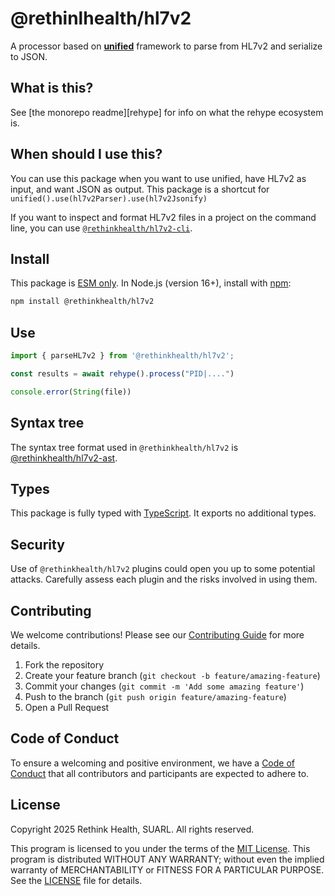 # @rethinlhealth/hl7v2

A processor based on **[unified](https://github.com/unifiedjs/unified)** framework to parse from HL7v2 and serialize to JSON.

## What is this?

See [the monorepo readme][rehype] for info on what the rehype ecosystem is.

## When should I use this?

You can use this package when you want to use unified, have HL7v2 as input, and want JSON as output. This package is a shortcut for `unified().use(hl7v2Parser).use(hl7v2Jsonify)`

If you want to inspect and format HL7v2 files in a project on the command line, you can use [`@rethinkhealth/hl7v2-cli`](../hl7v2-cli/).

## Install

This package is [ESM only](https://gist.github.com/sindresorhus/a39789f98801d908bbc7ff3ecc99d99c). In Node.js (version 16+), install with [npm](https://docs.npmjs.com/cli/install):

```sh
npm install @rethinkhealth/hl7v2
```

## Use

```typescript
import { parseHL7v2 } from '@rethinkhealth/hl7v2';

const results = await rehype().process("PID|....")

console.error(String(file))
```

## Syntax tree

The syntax tree format used in `@rethinkhealth/hl7v2` is [@rethinkhealth/hl7v2-ast](../hl7v2-ast/).

## Types

This package is fully typed with [TypeScript](https://www.typescriptlang.org). It exports no additional types.

## Security

Use of `@rethinkhealth/hl7v2` plugins could open you up to some potential attacks. Carefully assess each plugin and the risks involved in using them.

## Contributing

We welcome contributions! Please see our [Contributing Guide][github-contributing] for more details.

1. Fork the repository
2. Create your feature branch (`git checkout -b feature/amazing-feature`)
3. Commit your changes (`git commit -m 'Add some amazing feature'`)
4. Push to the branch (`git push origin feature/amazing-feature`)
5. Open a Pull Request

## Code of Conduct

To ensure a welcoming and positive environment, we have a [Code of Conduct][github-code-of-conduct] that all contributors and participants are expected to adhere to.

## License

Copyright 2025 Rethink Health, SUARL. All rights reserved.

This program is licensed to you under the terms of the [MIT License](https://opensource.org/licenses/MIT). This program is distributed WITHOUT ANY WARRANTY; without even the implied warranty of MERCHANTABILITY or FITNESS FOR A PARTICULAR PURPOSE. See the [LICENSE][github-license] file for details.

[github-code-of-conduct]: https://github.com/rethinkhealth/hl7v2/blob/main/CODE_OF_CONDUCT.md
[github-license]: https://github.com/rethinkhealth/hl7v2/blob/main/LICENSE
[github-contributing]: https://github.com/rethinkhealth/hl7v2/blob/main/CONTRIBUTING.md
